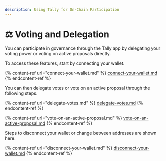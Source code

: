 ```yaml
---
description: Using Tally for On-Chain Participation
---
```


# ⚖ Voting and Delegation

You can participate in governance through the Tally app by delegating your voting power or voting on active proposals directly.&#x20;

To access these features, start by connecting your wallet.

{% content-ref url="connect-your-wallet.md" %}
[connect-your-wallet.md](connect-your-wallet.md)
{% endcontent-ref %}

You can then delegate votes or vote on an active proposal through the following steps.

{% content-ref url="delegate-votes.md" %}
[delegate-votes.md](delegate-votes.md)
{% endcontent-ref %}

{% content-ref url="vote-on-an-active-proposal.md" %}
[vote-on-an-active-proposal.md](vote-on-an-active-proposal.md)
{% endcontent-ref %}

Steps to disconnect your wallet or change between addresses are shown here.

{% content-ref url="disconnect-your-wallet.md" %}
[disconnect-your-wallet.md](disconnect-your-wallet.md)
{% endcontent-ref %}
